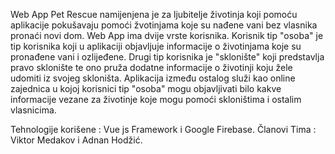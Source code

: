 Web App Pet Rescue namijenjena je za ljubitelje životinja koji pomoću aplikacije pokušavaju pomoći žvotinjama koje su nađene vani bez vlasnika pronaći novi dom. Web App ima dvije vrste korisnika. Korisnik tip "osoba" je tip korisnika koji u aplikaciji objavljuje informacije o životinjama koje su pronađene vani i ozlijeđene. Drugi tip korisnika je "sklonište" koji predstavlja pravo sklonište te ono pruža dodatne informacije o životinji koju žele udomiti iz svojeg skloništa. Aplikacija između ostalog služi kao online zajednica u kojoj korisnici tip "osoba" mogu objavljivati bilo kakve informacije vezane za životinje koje mogu pomoći skloništima i ostalim vlasnicima.

Tehnologije korišene : Vue js Framework i Google Firebase.
Članovi Tima : Viktor Medakov i Adnan Hodžić.
